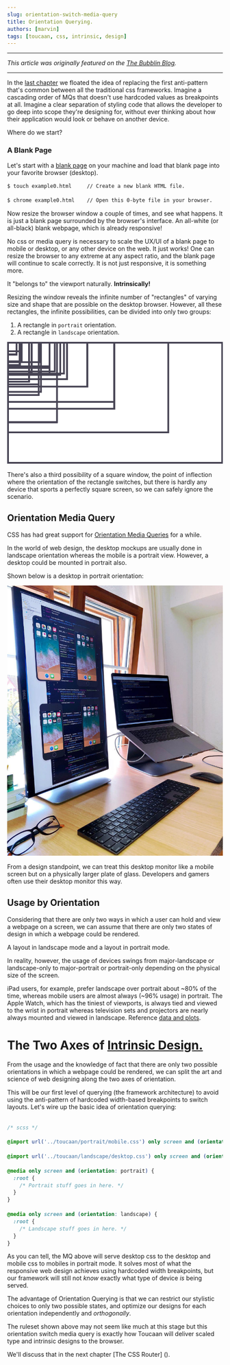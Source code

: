 ```yaml
---
slug: orientation-switch-media-query
title: Orientation Querying.
authors: [marvin]
tags: [toucaan, css, intrinsic, design]
---
```



---
_This article was originally featured on the [The Bubblin Blog](https://bubblin.io/scrolls/blog)._

---

In the [last chapter](../2023-02-17-rethinking-css-frameworks/index.md) we floated the idea of replacing the first anti-pattern that's common between all the traditional css frameworks. Imagine a cascading order of MQs that doesn't use hardcoded values as breakpoints at all. Imagine a clear separation of styling code that allows the developer to go deep into scope they're designing for, without ever thinking about how their application would look or behave on another device. 

Where do we start?

### A Blank Page

Let's start with a [blank page](https://raw.githubusercontent.com/Toucaan/toucaan.research/master/examples/example0.html) on your machine and load that blank page into your favorite browser (desktop).

```bash
$ touch example0.html     // Create a new blank HTML file.

$ chrome example0.html    // Open this 0-byte file in your browser.
```

Now resize the browser window a couple of times, and see what happens. It is just a blank page surrounded by the browser's interface. An all-white (or all-black) blank webpage, which is already responsive! 

No css or media query is necessary to scale the UX/UI of a blank page to mobile or desktop, or any other device on the web. It just works! One can resize the browser to any extreme at any aspect ratio, and the blank page will continue to scale correctly. It is not just responsive, it is something more. 

It "belongs to" the viewport naturally. **Intrinsically!**

Resizing the window reveals the infinite number of "rectangles" of varying size and shape that are possible on the desktop browser. However, all these rectangles, the infinite possibilities, can be divided into only two groups:

1. A rectangle in `portrait` orientation.
2. A rectangle in `landscape` orientation. 


![Resizing a blank page leads to several rectangles](https://raw.githubusercontent.com/marvindanig/assets/master/viewports.png)

There's also a third possibility of a square window, the point of inflection where the orientation of the rectangle switches, but there is hardly any device that sports a perfectly square screen, so we can safely ignore the scenario.

## Orientation Media Query

CSS has had great support for [Orientation Media Queries](https://developer.mozilla.org/en-US/docs/Web/CSS/@media/orientation) for a while. 

In the world of web design, the desktop mockups are usually done in landscape orientation whereas the mobile is a portrait view. However, a desktop could be mounted in portrait also.

Shown below is a desktop in portrait orientation:

![Desktop in portrait orientation](https://raw.githubusercontent.com/marvindanig/assets/master/desktop-portrait-landscape.png)


From a design standpoint, we can treat this desktop monitor like a mobile screen but on a physically larger plate of glass. Developers and gamers often use their desktop monitor this way. 


## Usage by Orientation 

Considering that there are only two ways in which a user can hold and view a webpage on a screen, we can assume that there are only two states of design in which a webpage could be rendered. 

A layout in landscape mode and a layout in portrait mode.

In reality, however, the usage of devices swings from major-landscape or landscape-only to major-portrait or portrait-only depending on the physical size of the screen. 

iPad users, for example, prefer landscape over portrait about ~80% of the time, whereas mobile users are almost always (\~96% usage) in portrait. The Apple Watch, which has the tiniest of viewports, is always tied and viewed to the wrist in portrait whereas television sets and projectors are nearly always mounted and viewed in landscape. 
Reference [data and plots](https://ux.stackexchange.com/questions/64749/are-ipads-used-horizontally-or-vertically).


# The Two Axes of [Intrinsic Design.](../../docs/core-concepts/intrinsic)

From the usage and the knowledge of fact that there are only two possible orientations in which a webpage could be rendered, we can split the art and science of web designing along the two axes of orientation. 

This will be our first level of querying (the framework architecture) to avoid using the anti-pattern of hardcoded width-based breakpoints to switch layouts. Let's wire up the basic idea of orientation querying:

```scss

/* scss */

@import url('../toucaan/portrait/mobile.css') only screen and (orientation: portrait);

@import url('../toucaan/landscape/desktop.css') only screen and (orientation: landscape);

@media only screen and (orientation: portrait) {
  :root { 
    /* Portrait stuff goes in here. */ 
  }
}

@media only screen and (orientation: landscape) {
  :root { 
    /* Landscape stuff goes in here. */ 
  }
}
```

As you can tell, the MQ above will serve desktop css to the desktop and mobile css to mobiles in portrait mode. It solves most of what the responsive web design achieves using hardcoded width breakpoints, but our framework will still not _know_ exactly what type of device _is_ being served.   

The advantage of Orientation Querying is that we can restrict our stylistic choices to only two possible states, and optimize our designs for each orientation independently and _orthogonally_. 

The ruleset shown above may not seem like much at this stage but this orientation switch media query is exactly how Toucaan will deliver scaled type and intrinsic designs to the browser. 

We'll discuss that in the next chapter [The CSS Router] ().


